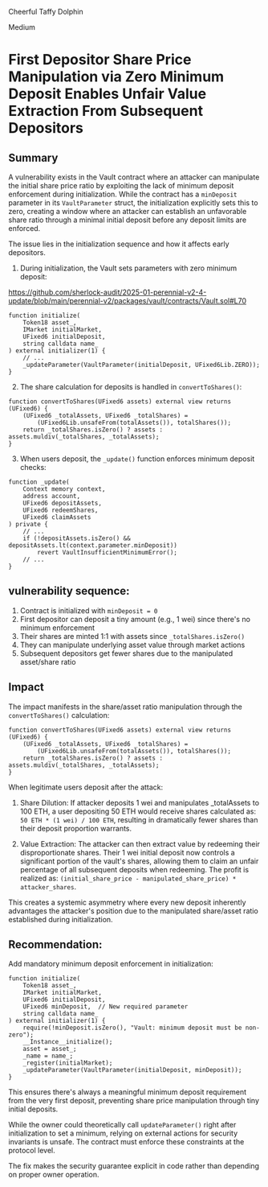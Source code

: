 Cheerful Taffy Dolphin

Medium

# First Depositor Share Price Manipulation via Zero Minimum Deposit Enables Unfair Value Extraction From Subsequent Depositors

## Summary
A vulnerability exists in the Vault contract where an attacker can manipulate the initial share price ratio by exploiting the lack of minimum deposit enforcement during initialization. While the contract has a `minDeposit` parameter in its `VaultParameter` struct, the initialization explicitly sets this to zero, creating a window where an attacker can establish an unfavorable share ratio through a minimal initial deposit before any deposit limits are enforced.

The issue lies in the initialization sequence and how it affects early depositors.

1. During initialization, the Vault sets parameters with zero minimum deposit:

https://github.com/sherlock-audit/2025-01-perennial-v2-4-update/blob/main/perennial-v2/packages/vault/contracts/Vault.sol#L70

```solidity
function initialize(
    Token18 asset_,
    IMarket initialMarket,
    UFixed6 initialDeposit,
    string calldata name_
) external initializer(1) {
    // ...
    _updateParameter(VaultParameter(initialDeposit, UFixed6Lib.ZERO));
}
```

2. The share calculation for deposits is handled in `convertToShares()`:
```solidity
function convertToShares(UFixed6 assets) external view returns (UFixed6) {
    (UFixed6 _totalAssets, UFixed6 _totalShares) =
        (UFixed6Lib.unsafeFrom(totalAssets()), totalShares());
    return _totalShares.isZero() ? assets : assets.muldiv(_totalShares, _totalAssets);
}
```

3. When users deposit, the `_update()` function enforces minimum deposit checks:
```solidity
function _update(
    Context memory context,
    address account,
    UFixed6 depositAssets,
    UFixed6 redeemShares,
    UFixed6 claimAssets
) private {
    // ...
    if (!depositAssets.isZero() && depositAssets.lt(context.parameter.minDeposit))
        revert VaultInsufficientMinimumError();
    // ...
}
```

## vulnerability sequence:
1. Contract is initialized with `minDeposit = 0`
2. First depositor can deposit a tiny amount (e.g., 1 wei) since there's no minimum enforcement
3. Their shares are minted 1:1 with assets since `_totalShares.isZero()`
4. They can manipulate underlying asset value through market actions
5. Subsequent depositors get fewer shares due to the manipulated asset/share ratio


## Impact

The impact manifests in the share/asset ratio manipulation through the `convertToShares()` calculation:

```solidity
function convertToShares(UFixed6 assets) external view returns (UFixed6) {
    (UFixed6 _totalAssets, UFixed6 _totalShares) = 
        (UFixed6Lib.unsafeFrom(totalAssets()), totalShares());
    return _totalShares.isZero() ? assets : assets.muldiv(_totalShares, _totalAssets);
}
```

When legitimate users deposit after the attack:
1. Share Dilution: If attacker deposits 1 wei and manipulates _totalAssets to 100 ETH, a user depositing 50 ETH would receive shares calculated as: `50 ETH * (1 wei) / 100 ETH`, resulting in dramatically fewer shares than their deposit proportion warrants.

2. Value Extraction: The attacker can then extract value by redeeming their disproportionate shares. Their 1 wei initial deposit now controls a significant portion of the vault's shares, allowing them to claim an unfair percentage of all subsequent deposits when redeeming. The profit is realized as: `(initial_share_price - manipulated_share_price) * attacker_shares`.

This creates a systemic asymmetry where every new deposit inherently advantages the attacker's position due to the manipulated share/asset ratio established during initialization.

## Recommendation:
Add mandatory minimum deposit enforcement in initialization:
```solidity
function initialize(
    Token18 asset_,
    IMarket initialMarket,
    UFixed6 initialDeposit,
    UFixed6 minDeposit,  // New required parameter
    string calldata name_
) external initializer(1) {
    require(!minDeposit.isZero(), "Vault: minimum deposit must be non-zero");
    __Instance__initialize();
    asset = asset_;
    _name = name_;
    _register(initialMarket);
    _updateParameter(VaultParameter(initialDeposit, minDeposit));
}
```

This ensures there's always a meaningful minimum deposit requirement from the very first deposit, preventing share price manipulation through tiny initial deposits.

While the owner could theoretically call `updateParameter()` right after initialization to set a minimum, relying on external actions for security invariants is unsafe. The contract must enforce these constraints at the protocol level.

The fix makes the security guarantee explicit in code rather than depending on proper owner operation.
